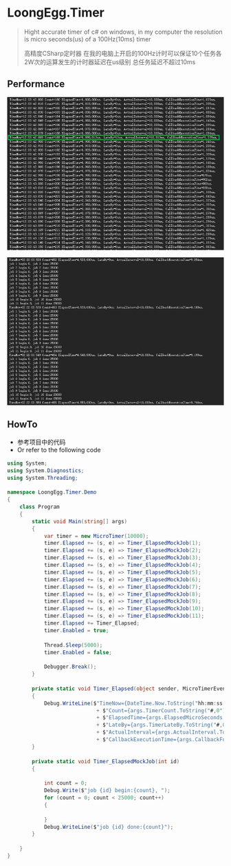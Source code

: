 # LoongEgg.Timer

> Hight accurate timer of c# on windows, in my computer the resolution is micro seconds(us) of a 100Hz(10ms) timer
>
> 高精度CSharp定时器 在我的电脑上开启的100Hz计时可以保证10个任务各2W次的运算发生的计时器延迟在us级别 总任务延迟不超过10ms



## Performance

![performance](readme.assets/performance.png)



![performance_with_10jobs](readme.assets/performance_with_10jobs.PNG)
## HowTo
- 参考项目中的代码
- Or refer to the following code

```cs
using System;
using System.Diagnostics;
using System.Threading;

namespace LoongEgg.Timer.Demo
{
    class Program
    {
        static void Main(string[] args)
        {
            var timer = new MicroTimer(10000);
            timer.Elapsed += (s, e) => Timer_ElapsedMockJob(1);
            timer.Elapsed += (s, e) => Timer_ElapsedMockJob(2);
            timer.Elapsed += (s, e) => Timer_ElapsedMockJob(3);
            timer.Elapsed += (s, e) => Timer_ElapsedMockJob(4);
            timer.Elapsed += (s, e) => Timer_ElapsedMockJob(5);
            timer.Elapsed += (s, e) => Timer_ElapsedMockJob(6);
            timer.Elapsed += (s, e) => Timer_ElapsedMockJob(7);
            timer.Elapsed += (s, e) => Timer_ElapsedMockJob(8);
            timer.Elapsed += (s, e) => Timer_ElapsedMockJob(9);
            timer.Elapsed += (s, e) => Timer_ElapsedMockJob(10);
            timer.Elapsed += (s, e) => Timer_ElapsedMockJob(11); 
            timer.Elapsed += Timer_Elapsed;
            timer.Enabled = true;

            Thread.Sleep(5000);
            timer.Enabled = false;

            Debugger.Break();
        }

        private static void Timer_Elapsed(object sender, MicroTimerEventArgs args)
        {
            Debug.WriteLine($"TimeNow={DateTime.Now.ToString("hh:mm:ss.fff")} "
                             + $"Count={args.TimerCount.ToString("#,0")} "
                             + $"ElapsedTime={args.ElapsedMicroSeconds.ToString("#,0")}us, "
                             + $"LateBy={args.TimerLateBy.ToString("#,0")}us, "
                             + $"ActualInterval={args.ActualInterval.ToString("#,0")}us, "
                             + $"CallbackExecutionTime={args.CallbackFunctionExecutionTime.ToString("#,0")}us, ");
        }

        private static void Timer_ElapsedMockJob(int id)
        {

            int count = 0;
            Debug.Write($"job {id} begin:{count}, ");
            for (count = 0; count < 25000; count++)
            {

            }
            Debug.WriteLine($"job {id} done:{count}");
        }

    }
}

```

